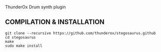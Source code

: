 
ThunderOx Drum synth plugin


COMPILATION & INSTALLATION
--------------------------

```
git clone --recursive https://github.com/thunderox/stegosaurus.github
cd stegosaurus
make
sudo make install
```
